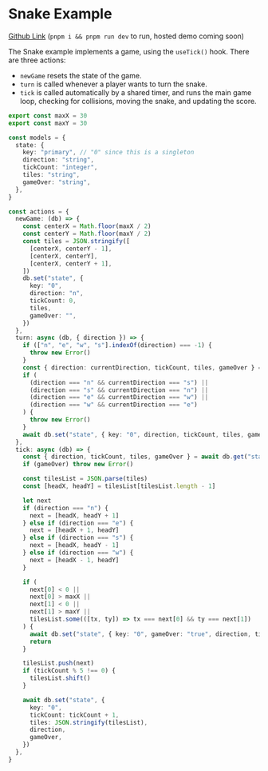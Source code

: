 # Snake Example

[Github Link](https://github.com/canvasxyz/canvas/tree/main/examples/snake) (`pnpm i && pnpm run dev` to run, hosted demo coming soon)

The Snake example implements a game, using the `useTick()` hook. There are three actions:

- `newGame` resets the state of the game.
- `turn` is called whenever a player wants to turn the snake.
- `tick` is called automatically by a shared timer, and runs the main game loop,
  checking for collisions, moving the snake, and updating the score.

```ts
export const maxX = 30
export const maxY = 30

const models = {
  state: {
    key: "primary", // "0" since this is a singleton
    direction: "string",
    tickCount: "integer",
    tiles: "string",
    gameOver: "string",
  },
}

const actions = {
  newGame: (db) => {
    const centerX = Math.floor(maxX / 2)
    const centerY = Math.floor(maxY / 2)
    const tiles = JSON.stringify([
      [centerX, centerY - 1],
      [centerX, centerY],
      [centerX, centerY + 1],
    ])
    db.set("state", {
      key: "0",
      direction: "n",
      tickCount: 0,
      tiles,
      gameOver: "",
    })
  },
  turn: async (db, { direction }) => {
    if (["n", "e", "w", "s"].indexOf(direction) === -1) {
      throw new Error()
    }
    const { direction: currentDirection, tickCount, tiles, gameOver } = await db.state.get("0")
    if (
      (direction === "n" && currentDirection === "s") ||
      (direction === "s" && currentDirection === "n") ||
      (direction === "e" && currentDirection === "w") ||
      (direction === "w" && currentDirection === "e")
    ) {
      throw new Error()
    }
    await db.set("state", { key: "0", direction, tickCount, tiles, gameOver })
  },
  tick: async (db) => {
    const { direction, tickCount, tiles, gameOver } = await db.get("state", "0")
    if (gameOver) throw new Error()

    const tilesList = JSON.parse(tiles)
    const [headX, headY] = tilesList[tilesList.length - 1]

    let next
    if (direction === "n") {
      next = [headX, headY + 1]
    } else if (direction === "e") {
      next = [headX + 1, headY]
    } else if (direction === "s") {
      next = [headX, headY - 1]
    } else if (direction === "w") {
      next = [headX - 1, headY]
    }

    if (
      next[0] < 0 ||
      next[0] > maxX ||
      next[1] < 0 ||
      next[1] > maxY ||
      tilesList.some(([tx, ty]) => tx === next[0] && ty === next[1])
    ) {
      await db.set("state", { key: "0", gameOver: "true", direction, tickCount, tiles })
      return
    }

    tilesList.push(next)
    if (tickCount % 5 !== 0) {
      tilesList.shift()
    }

    await db.set("state", {
      key: "0",
      tickCount: tickCount + 1,
      tiles: JSON.stringify(tilesList),
      direction,
      gameOver,
    })
  },
}
```
